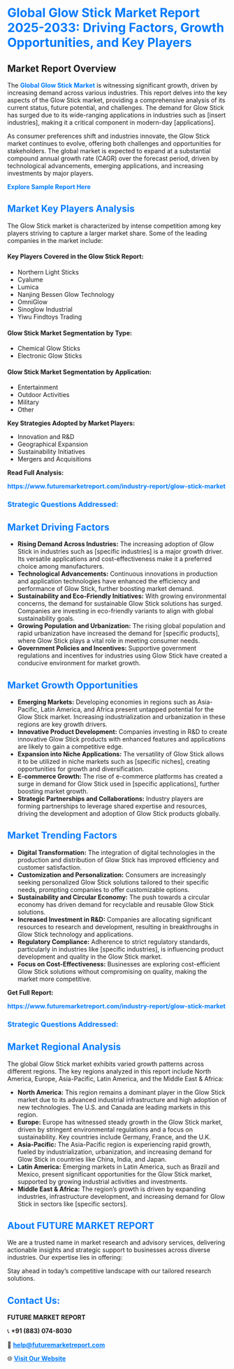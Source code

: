 <h1 style="color: #007BFF;">Global Glow Stick Market Report 2025-2033: Driving Factors, Growth Opportunities, and Key Players</h1>

<section id="overview">
<h2>Market Report Overview</h2>
<p>The <a href="https://www.futuremarketreport.com/industry-report/glow-stick-market" style="color: #007BFF; text-decoration: none;"><strong>Global Glow Stick Market</strong></a> is witnessing significant growth, driven by increasing demand across various industries. This report delves into the key aspects of the Glow Stick market, providing a comprehensive analysis of its current status, future potential, and challenges. The demand for Glow Stick has surged due to its wide-ranging applications in industries such as [insert industries], making it a critical component in modern-day [applications].</p>
<p>As consumer preferences shift and industries innovate, the Glow Stick market continues to evolve, offering both challenges and opportunities for stakeholders. The global market is expected to expand at a substantial compound annual growth rate (CAGR) over the forecast period, driven by technological advancements, emerging applications, and increasing investments by major players.</p>
</section>

<section id="overview">
<p><a href="https://www.futuremarketreport.com/request-sample/reportId=92627" style="color: #007BFF; text-decoration: none;"><strong>Explore Sample Report Here</strong></a></p>
</section>

<section id="key-players">
<h2 style="color: #007BFF;">Market Key Players Analysis</h2>
<p>The Glow Stick market is characterized by intense competition among key players striving to capture a larger market share. Some of the leading companies in the market include:</p>
<h4>Key Players Covered in the Glow Stick Report:</h4>
<ul><li>Northern Light Sticks</li><li>Cyalume</li><li>Lumica</li><li>Nanjing Bessen Glow Technology</li><li>OmniGlow</li><li>Sinoglow Industrial</li><li>Yiwu Findtoys Trading</li></ul>
<h4>Glow Stick Market Segmentation by Type:</h4>
<ul><li>Chemical Glow Sticks</li><li>Electronic Glow Sticks</li></ul>

<h4>Glow Stick Market Segmentation by Application:</h4>
<ul><li>Entertainment</li><li>Outdoor Activities</li><li>Military</li><li>Other</li></ul>
<p><strong>Key Strategies Adopted by Market Players:</strong></p>
<ul>
<li>Innovation and R&D</li>
<li>Geographical Expansion</li>
<li>Sustainability Initiatives</li>
<li>Mergers and Acquisitions</li>
</ul>
</section>

<section>
<p><strong>Read Full Analysis: </strong></p><a href="https://www.futuremarketreport.com/industry-report/glow-stick-market" style="color: #007BFF; text-decoration: none;"><strong>https://www.futuremarketreport.com/industry-report/glow-stick-market</strong></a>
<h3 style="color: #007BFF;">Strategic Questions Addressed:</h3>
</section>

<section id="driving-factors">
<h2 style="color: #007BFF;">Market Driving Factors</h2>
<ul>
<li><strong>Rising Demand Across Industries:</strong> The increasing adoption of Glow Stick in industries such as [specific industries] is a major growth driver. Its versatile applications and cost-effectiveness make it a preferred choice among manufacturers.</li>
<li><strong>Technological Advancements:</strong> Continuous innovations in production and application technologies have enhanced the efficiency and performance of Glow Stick, further boosting market demand.</li>
<li><strong>Sustainability and Eco-Friendly Initiatives:</strong> With growing environmental concerns, the demand for sustainable Glow Stick solutions has surged. Companies are investing in eco-friendly variants to align with global sustainability goals.</li>
<li><strong>Growing Population and Urbanization:</strong> The rising global population and rapid urbanization have increased the demand for [specific products], where Glow Stick plays a vital role in meeting consumer needs.</li>
<li><strong>Government Policies and Incentives:</strong> Supportive government regulations and incentives for industries using Glow Stick have created a conducive environment for market growth.</li>
</ul>
</section>

<section id="growth-opportunities">
<h2 style="color: #007BFF;">Market Growth Opportunities</h2>
<ul>
<li><strong>Emerging Markets:</strong> Developing economies in regions such as Asia-Pacific, Latin America, and Africa present untapped potential for the Glow Stick market. Increasing industrialization and urbanization in these regions are key growth drivers.</li>
<li><strong>Innovative Product Development:</strong> Companies investing in R&D to create innovative Glow Stick products with enhanced features and applications are likely to gain a competitive edge.</li>
<li><strong>Expansion into Niche Applications:</strong> The versatility of Glow Stick allows it to be utilized in niche markets such as [specific niches], creating opportunities for growth and diversification.</li>
<li><strong>E-commerce Growth:</strong> The rise of e-commerce platforms has created a surge in demand for Glow Stick used in [specific applications], further boosting market growth.</li>
<li><strong>Strategic Partnerships and Collaborations:</strong> Industry players are forming partnerships to leverage shared expertise and resources, driving the development and adoption of Glow Stick products globally.</li>
</ul>
</section>

<section id="trending-factors">
<h2 style="color: #007BFF;">Market Trending Factors</h2>
<ul>
<li><strong>Digital Transformation:</strong> The integration of digital technologies in the production and distribution of Glow Stick has improved efficiency and customer satisfaction.</li>
<li><strong>Customization and Personalization:</strong> Consumers are increasingly seeking personalized Glow Stick solutions tailored to their specific needs, prompting companies to offer customizable options.</li>
<li><strong>Sustainability and Circular Economy:</strong> The push towards a circular economy has driven demand for recyclable and reusable Glow Stick solutions.</li>
<li><strong>Increased Investment in R&D:</strong> Companies are allocating significant resources to research and development, resulting in breakthroughs in Glow Stick technology and applications.</li>
<li><strong>Regulatory Compliance:</strong> Adherence to strict regulatory standards, particularly in industries like [specific industries], is influencing product development and quality in the Glow Stick market.</li>
<li><strong>Focus on Cost-Effectiveness:</strong> Businesses are exploring cost-efficient Glow Stick solutions without compromising on quality, making the market more competitive.</li>
</ul>
</section>

<section>
<p><strong>Get Full Report: </strong></p><a href="https://www.futuremarketreport.com/industry-report/glow-stick-market" style="color: #007BFF; text-decoration: none;"><strong>https://www.futuremarketreport.com/industry-report/glow-stick-market</strong></a>
<h3 style="color: #007BFF;">Strategic Questions Addressed:</h3>
</section>


<section id="regional-analysis">
<h2 style="color: #007BFF;">Market Regional Analysis</h2>
<p>The global Glow Stick market exhibits varied growth patterns across different regions. The key regions analyzed in this report include North America, Europe, Asia-Pacific, Latin America, and the Middle East & Africa:</p>
<ul>
<li><strong>North America:</strong> This region remains a dominant player in the Glow Stick market due to its advanced industrial infrastructure and high adoption of new technologies. The U.S. and Canada are leading markets in this region.</li>
<li><strong>Europe:</strong> Europe has witnessed steady growth in the Glow Stick market, driven by stringent environmental regulations and a focus on sustainability. Key countries include Germany, France, and the U.K.</li>
<li><strong>Asia-Pacific:</strong> The Asia-Pacific region is experiencing rapid growth, fueled by industrialization, urbanization, and increasing demand for Glow Stick in countries like China, India, and Japan.</li>
<li><strong>Latin America:</strong> Emerging markets in Latin America, such as Brazil and Mexico, present significant opportunities for the Glow Stick market, supported by growing industrial activities and investments.</li>
<li><strong>Middle East & Africa:</strong> The region’s growth is driven by expanding industries, infrastructure development, and increasing demand for Glow Stick in sectors like [specific sectors].</li>
</ul>
</section>

<footer>
<h2 style="color: #007BFF;">About FUTURE MARKET REPORT</h2>
<p>We are a trusted name in market research and advisory services, delivering actionable insights and strategic support to businesses across diverse industries. Our expertise lies in offering:</p>

<p>Stay ahead in today’s competitive landscape with our tailored research solutions.</p>

<h2 style="color: #007BFF;">Contact Us:</h2>
<p><strong>FUTURE MARKET REPORT</strong></p>
<p>📞 <strong>+91 (883) 074-8030</strong></p>
<p>📧 <strong><a href="mailto:help@futuremarketreport.com" style="color: #007BFF;">help@futuremarketreport.com</a></strong></p>
<p>🌐 <strong><a href="https://www.futuremarketreport.com/" style="color: #007BFF;">Visit Our Website</a></strong></p>
</footer>